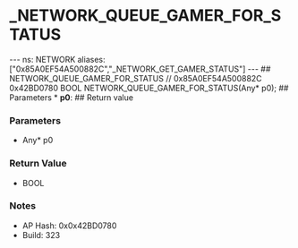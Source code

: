 # _NETWORK_QUEUE_GAMER_FOR_STATUS

--- ns: NETWORK aliases: ["0x85A0EF54A500882C","_NETWORK_GET_GAMER_STATUS"] --- ## NETWORK_QUEUE_GAMER_FOR_STATUS  // 0x85A0EF54A500882C 0x42BD0780 BOOL NETWORK_QUEUE_GAMER_FOR_STATUS(Any* p0);   ## Parameters * **p0**:  ## Return value

### Parameters
* Any* p0

### Return Value
* BOOL

### Notes
* AP Hash: 0x0x42BD0780
* Build: 323

